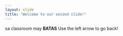 ```yaml
---
layout: slide
title: "Welcome to our second slide!"
---
```

sa classroom may **BATAS**
Use the left arrow to go back!
